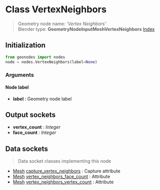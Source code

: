 
# Class VertexNeighbors

> Geometry node name: _'Vertex Neighbors'_<br>Blender type:  **GeometryNodeInputMeshVertexNeighbors**
[Index](/docs/index.md)

## Initialization


```python
from geonodes import nodes
node = nodes.VertexNeighbors(label=None)
```


### Arguments


#### Node label



- **label** : Geometry node label



## Output sockets



- **vertex_count** : _Integer_
- **face_count** : _Integer_



## Data sockets

> Data socket classes implementing this node


- [Mesh](../sockets/Mesh.md) [capture_vertex_neighbors](../sockets/Mesh.md#capture_vertex_neighbors) : Capture attribute
- [Mesh](../sockets/Mesh.md) [vertex_neighbors_face_count](../sockets/Mesh.md#vertex_neighbors_face_count) : Attribute
- [Mesh](../sockets/Mesh.md) [vertex_neighbors_vertex_count](../sockets/Mesh.md#vertex_neighbors_vertex_count) : Attribute


